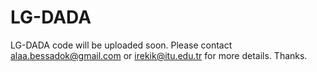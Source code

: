 # LG-DADA
LG-DADA code will be uploaded soon. Please contact alaa.bessadok@gmail.com or irekik@itu.edu.tr for more details. Thanks.
